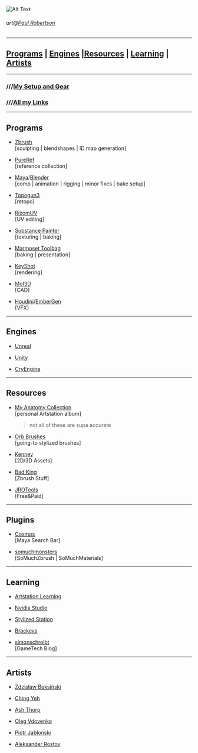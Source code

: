 ![Alt Text](https://64.media.tumblr.com/23403960542c9bc405cd5d8afe70dbab/tumblr_of7u47PuSp1qhccbco1_640.gifv)
######  art@[Paul Robertson](https://www.instagram.com/probzzzz/)

***
##    [Programs](#programs) | [Engines](#engines) |[Resources](#resources) | [Learning](#learning) | [Artists](#artists)

***

### ///[My Setup and Gear](https://kit.co/iRayn)

### ///[All my Links](https://biolinks.heropost.io/iRayn)

***
<a name="programs"></a>
## Programs

- [Zbrush](https://pixologic.com/features/) 
<br>    [sculpting | blendshapes | ID map generation]

- [PureRef](https://www.pureref.com/)
<br>    [reference collection] 

- [Maya](https://www.autodesk.com/products/maya/overview?term=1-YEAR)/[Blender](https://www.blender.org/)
<br>    [comp | animation | rigging | minor fixes | bake setup]

- [Topogun3](http://www.topogun.com/) 
<br>    [retopo]

- [RizomUV](https://www.rizom-lab.com/rizomuv-vs/) 
<br>    [UV editing]

- [Substance Painter](https://www.substance3d.com/products/substance-painter/)
<br>    [texturing | baking]

- [Marmoset Toolbag](https://marmoset.co/toolbag/) 
<br>    [baking | presentation]

- [KeyShot](https://www.keyshot.com/)
<br>    [rendering]

- [MoI3D](http://moi3d.com/)
<br>    [CAD]

- [Houdini](https://www.sidefx.com/)/[EmberGen](https://jangafx.com/)
<br>    [VFX]

***
<a name="engines"></a>
## Engines

- [Unreal](https://www.unrealengine.com/en-US/)

- [Unity](https://unity.com/)

- [CryEngine](https://www.cryengine.com/)

***
<a name="resources"></a>
## Resources

- [My Anatomy Collection](https://www.artstation.com/zexy_wizard/collections/273131)
<br>    [personal Artstation album]
    > not all of these are supa accurate

- [Orb Brushes](https://gumroad.com/orb#nOkHw)
<br>    [going-to stylized brushes]

- [Kenney](https://www.kenney.nl/)
<br>    [2D/3D Assets]

- [Bad King](https://www.badking.com.au/site/)
<br>    [Zbrush Stuff]

- [JROTools](https://jrotools.com/projects)
<br>    [Free&Paid]

***
<a name="plugins"></a>
## Plugins

- [Cosmos](http://cosmos.toolsfrom.space/)
<br>    [Maya Search Bar]

- [somuchmonsters](http://www.somuchmonsters.com/)
<br>    [SoMuchZbrush | SoMuchMaterials]

***
<a name="learning"></a>
## Learning

- [Artstation Learning](https://www.artstation.com/learning)

- [Nvidia Studio](https://www.youtube.com/channel/UCDeQdW6Lt6nhq3mLM4oLGWw)

- [Stylized Station](https://www.youtube.com/c/StylizedStation/featured)

- [Brackeys](https://www.youtube.com/c/Brackeys/featured)

- [simonschreibt](https://simonschreibt.de/)
<br>    [GameTech Blog]

***

<a name="artists"></a>
## Artists

- [Zdzisław Beksiński](https://www.shopbeksinski.com/)

- [Ching Yeh](https://www.artstation.com/chingyeh)

- [Ash Thorp](https://www.artstation.com/ashthorp)

- [Oleg Vdovenko](https://www.artstation.com/chuvabak)

- [Piotr Jabłoński](https://www.artstation.com/nicponim)

- [Aleksander Rostov](https://www.artstation.com/rostovjanka)